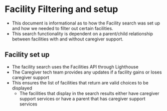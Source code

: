 # Facility Filtering and setup
- This document is informational as to how the Facility search was set up and how we needed to filter out certain facilities.
- This search functionality is dependent on a parent/child relationship between facilities with and without caregiver support.

## Facility set up
- The facility search uses the Facilities API through Lighthouse
- The Caregiver tech team provides any updates if a facility gains or loses caregiver support
- This ensures the list of facilities that return are valid choices to be displayed
     - The facilities that display in the search results either have caregiver support services or have a parent that has caregiver support services
 
